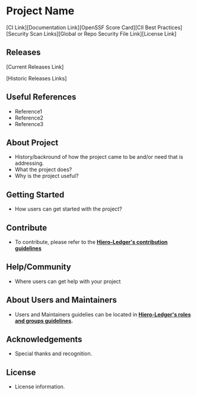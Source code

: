 # Project Name

<!---
The following links are references to the sites where the project is being processed for statistics and/or tracked for progress.
For an example on how to add these links and format them, use: https://github.com/hyperledger/fabric/blob/main/README.md
Having this accessible can help reducing time looking for these sites.
-->
[CI Link][Documentation Link][OpenSSF Score Card][CII Best Practices][Security Scan Links][Global or Repo Security File Link][License Link]

<!---
Releases link can be oomitted for non-code repos
-->
## Releases

[Current Releases Link]

[Historic Releases Links]

<!---
Any additional links useful to the team. For example, meetings, events, training material, etc.
-->
## Useful References

 - Reference1
 - Reference2
 - Reference3
   
<!---
About Project information needs to be comprehensive and useful for new members to be able to understand it's goals. 
-->
## About Project
- History/backround of how the project came to be and/or need that is addressing. 
- What the project does?
- Why is the project useful?

<!---
Getting Started information needs to offer guidance on how to get familiarized with the project and any information on how to set up your local environment (when applicable).
-->
## Getting Started

- How users can get started with the project?

<!---
Contibute links and guidelines that the project is following. References to exceptions to the main guidelines need to be includded. 
Security file information and reference to security guidelines.
By default, refer to https://github.com/hiero-ledger/.github/blob/main/CONTRIBUTING.md unless the project has a different local file.
-->
## Contribute

- To contribute, please refer to the **[Hiero-Ledger's contribution guidelines](https://github.com/hiero-ledger/.github/blob/main/CONTRIBUTING.md)**

<!---
Help and Community includes discord channels, meeting information or references where new members can ask questions. 
Links to issues and discussions.
-->
## Help/Community

- Where users can get help with your project

<!---
Reference to the Maintainers file and end users information.
By default, the project's MAINTAINERS.md should reference the main rules and groups file located in https://github.com/hiero-ledger/governance/blob/main/roles-and-groups.md
This section should also reference it unless the project has been approved by the TSC to follow a different guideline. 
-->
## About Users and Maintainers

- Users and Maintainers guidelies can be located in **[Hiero-Ledger's roles and groups guidelines](https://github.com/hiero-ledger/governance/blob/main/roles-and-groups.md#maintainers).**

<!---
Recognition to past contributors or mentions of collaborating companies.
-->
## Acknowledgements

- Special thanks and recognition.

<!---
Descriptive information on License for the project.
-->
## License

- License information.
